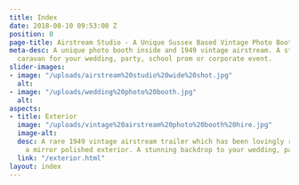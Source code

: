 ```yaml
---
title: Index
date: 2018-08-10 09:53:00 Z
position: 0
page-title: Airstream Studio - A Unique Sussex Based Vintage Photo Booth
meta-desc: A unique photo booth inside and 1949 vintage airstream. A stunning retro
  caravan for your wedding, party, school prom or corporate event.
slider-images:
- image: "/uploads/airstream%20studio%20wide%20shot.jpg"
  alt: 
- image: "/uploads/wedding%20photo%20booth.jpg"
  alt: 
aspects:
- title: Exterior
  image: "/uploads/vintage%20airstream%20photo%20booth%20hire.jpg"
  image-alt: 
  desc: A rare 1949 vintage airstream trailer which has been lovingly restored with
    a mirror polished exterior. A stunning backdrop to your wedding, party or event.
  link: "/exterior.html"
layout: index
---
```


